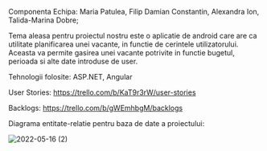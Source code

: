 Componenta Echipa: Maria Patulea, Filip Damian Constantin, Alexandra Ion, Talida-Marina Dobre;

Tema aleasa pentru proiectul nostru este o aplicatie de android care are ca utilitate planificarea unei vacante, in functie de cerintele utilizatorului. Aceasta va permite gasirea unei vacante potrivite in functie bugetul, perioada si alte date introduse de user.

Tehnologii folosite: ASP.NET, Angular

User Stories: https://trello.com/b/KaT9r3rW/user-stories

Backlogs: https://trello.com/b/gWEmhbgM/backlogs

Diagrama entitate-relatie pentru baza de date a proiectului:


![2022-05-16 (2)](https://user-images.githubusercontent.com/75331740/168601981-871f48fb-1ec0-4716-94de-d89a642ec655.png)
